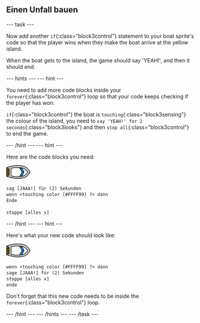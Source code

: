 ## Einen Unfall bauen

\--- task \---

Now add another `if`{:class="block3control"} statement to your boat sprite's code so that the player wins when they make the boat arrive at the yellow island.

When the boat gets to the island, the game should say 'YEAH!', and then it should end.

\--- hints \--- \--- hint \---

You need to add more code blocks inside your `forever`{:class="block3control"} loop so that your code keeps checking if the player has won:

`if`{:class="block3control"} the boat is `touching`{:class="block3sensing"} the colour of the island, you need to `say 'YEAH!' for 2 seconds`{:class="block3looks"} and then `stop all`{:class="block3control"} to end the game.

\--- /hint \--- \--- hint \---

Here are the code blocks you need:

![boat-sprite](images/boat_resize.png)

```blocks3
sag [JAAA!] für (2) Sekunden
wenn <touching color [#FFFF99] ?> dann
Ende

stoppe [alles v]

```

\--- /hint \--- \--- hint \---

Here's what your new code should look like:

![boat-sprite](images/boat_resize.png)

```blocks3
wenn <touching color [#FFFF99] ?> dann
sage [JAAA!] für (2) Sekunden
stoppe [alles v]
ende
```

Don't forget that this new code needs to be inside the `forever`{:class="block3control"} loop.

\--- /hint \--- \--- /hints \--- \--- /task \---